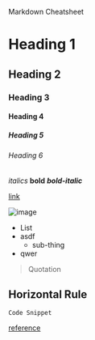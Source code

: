 Markdown Cheatsheet

# Heading 1
## Heading 2
### Heading 3
#### Heading 4
##### Heading 5
###### Heading 6

*italics*
**bold**
***bold-italic***

[link](URL)

![image](URL)

* List
* asdf
	* sub-thing
* qwer

> Quotation

Horizontal Rule
---

`Code Snippet`

[reference][1]

[1]: URL_text "Link: text"
